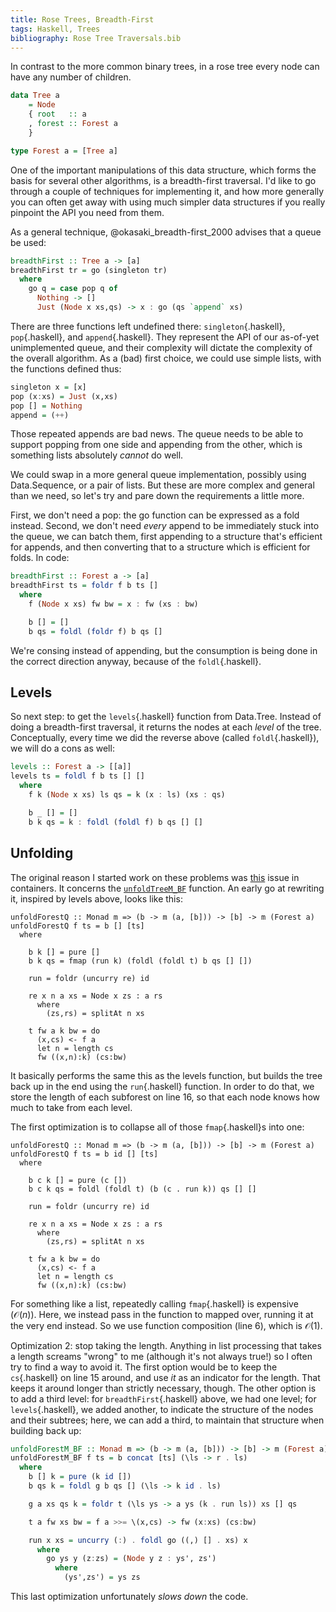 ```yaml
---
title: Rose Trees, Breadth-First
tags: Haskell, Trees
bibliography: Rose Tree Traversals.bib
---
```


In contrast to the more common binary trees, in a rose tree every node can have any number of children.

```haskell
data Tree a
    = Node
    { root   :: a
    , forest :: Forest a
    }

type Forest a = [Tree a]
```

One of the important manipulations of this data structure, which forms the basis for several other algorithms, is a breadth-first traversal. I'd like to go through a couple of techniques for implementing it, and how more generally you can often get away with using much simpler data structures if you really pinpoint the API you need from them.

As a general technique, @okasaki_breadth-first_2000 advises that a queue be used:

```haskell
breadthFirst :: Tree a -> [a]
breadthFirst tr = go (singleton tr)
  where
    go q = case pop q of
      Nothing -> []
      Just (Node x xs,qs) -> x : go (qs `append` xs)
```

There are three functions left undefined there: `singleton`{.haskell}, `pop`{.haskell}, and `append`{.haskell}. They represent the API of our as-of-yet unimplemented queue, and their complexity will dictate the complexity of the overall algorithm. As a (bad) first choice, we could use simple lists, with the functions defined thus:

```haskell
singleton x = [x]
pop (x:xs) = Just (x,xs)
pop [] = Nothing
append = (++)
```

Those repeated appends are bad news. The queue needs to be able to support popping from one side and appending from the other, which is something lists absolutely *cannot* do well.

We could swap in a more general queue implementation, possibly using Data.Sequence, or a pair of lists. But these are more complex and general than we need, so let's try and pare down the requirements a little more.

First, we don't need a pop: the go function can be expressed as a fold instead. Second, we don't need *every* append to be immediately stuck into the queue, we can batch them, first appending to a structure that's efficient for appends, and then converting that to a structure which is efficient for folds. In code:

```haskell
breadthFirst :: Forest a -> [a]
breadthFirst ts = foldr f b ts []
  where
    f (Node x xs) fw bw = x : fw (xs : bw)

    b [] = []
    b qs = foldl (foldr f) b qs []
```

We're consing instead of appending, but the consumption is being done in the correct direction anyway, because of the `foldl`{.haskell}.

## Levels

So next step: to get the `levels`{.haskell} function from Data.Tree. Instead of doing a breadth-first traversal, it returns the nodes at each *level* of the tree. Conceptually, every time we did the reverse above (called `foldl`{.haskell}), we will do a cons as well:

```haskell
levels :: Forest a -> [[a]]
levels ts = foldl f b ts [] []
  where
    f k (Node x xs) ls qs = k (x : ls) (xs : qs)

    b _ [] = []
    b k qs = k : foldl (foldl f) b qs [] []
```

## Unfolding

The original reason I started work on these problems was [this](https://github.com/haskell/containers/issues/124) issue in containers. It concerns the [`unfoldTreeM_BF`](https://hackage.haskell.org/package/containers-0.5.11.0/docs/Data-Tree.html#v:unfoldTreeM_BF) function. An early go at rewriting it, inspired by levels above, looks like this:

```{.haskell .numberLines}
unfoldForestQ :: Monad m => (b -> m (a, [b])) -> [b] -> m (Forest a)
unfoldForestQ f ts = b [] [ts]
  where
    
    b k [] = pure []
    b k qs = fmap (run k) (foldl (foldl t) b qs [] [])
    
    run = foldr (uncurry re) id
    
    re x n a xs = Node x zs : a rs
      where
        (zs,rs) = splitAt n xs

    t fw a k bw = do
      (x,cs) <- f a
      let n = length cs
      fw ((x,n):k) (cs:bw)
```

It basically performs the same this as the levels function, but builds the tree back up in the end using the `run`{.haskell} function. In order to do that, we store the length of each subforest on line 16, so that each node knows how much to take from each level.

The first optimization is to collapse all of those `fmap`{.haskell}s into one:

```{.haskell .numberLines}
unfoldForestQ :: Monad m => (b -> m (a, [b])) -> [b] -> m (Forest a)
unfoldForestQ f ts = b id [] [ts]
  where
    
    b c k [] = pure (c [])
    b c k qs = foldl (foldl t) (b (c . run k)) qs [] []
    
    run = foldr (uncurry re) id
    
    re x n a xs = Node x zs : a rs
      where
        (zs,rs) = splitAt n xs

    t fw a k bw = do
      (x,cs) <- f a
      let n = length cs
      fw ((x,n):k) (cs:bw)
```

For something like a list, repeatedly calling `fmap`{.haskell} is expensive ($\mathcal{O}(n)$). Here, we instead pass in the function to mapped over, running it at the very end instead. So we use function composition (line 6), which is $\mathcal{O}(1)$.

Optimization 2: stop taking the length. Anything in list processing that takes a length screams "wrong" to me (although it's not always true!) so I often try to find a way to avoid it. The first option would be to keep the `cs`{.haskell} on line 15 around, and use *it* as an indicator for the length. That keeps it around longer than strictly necessary, though. The other option is to add a third level: for `breadthFirst`{.haskell} above, we had one level; for `levels`{.haskell}, we added another, to indicate the structure of the nodes and their subtrees; here, we can add a third, to maintain that structure when building back up:

```haskell
unfoldForestM_BF :: Monad m => (b -> m (a, [b])) -> [b] -> m (Forest a)
unfoldForestM_BF f ts = b concat [ts] (\ls -> r . ls)
  where
    b [] k = pure (k id [])
    b qs k = foldl g b qs [] (\ls -> k id . ls)

    g a xs qs k = foldr t (\ls ys -> a ys (k . run ls)) xs [] qs

    t a fw xs bw = f a >>= \(x,cs) -> fw (x:xs) (cs:bw)

    run x xs = uncurry (:) . foldl go ((,) [] . xs) x
      where
        go ys y (z:zs) = (Node y z : ys', zs')
          where
            (ys',zs') = ys zs
```

This last optimization unfortunately *slows down* the code.
